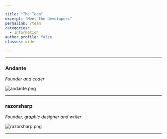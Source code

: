 ```yaml
---

title: "The Team"
excerpt: "Meet the developers"
permalink: /team
categories:
  - Information
author_profile: false
classes: wide

---
```


-----

### **Andante**
*Founder and coder*

![andante.png](https://origami-games.github.io/assets/images/profile_pictures/andante.png)

-----

### **razorsharp**
*Founder, graphic designer and writer*

![razorsharp.png](https://origami-games.github.io/assets/images/profile_pictures/razorsharp.png)

-----
